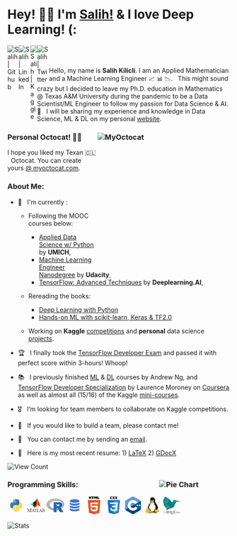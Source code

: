 # Hey! 🙋‍♂️ I'm [Salih!](https://salihkilicli.github.io/) & I love Deep Learning! (:

<a href="https://github.com/salihkilicli">
  <img align="left" alt="Salih | Github" width="25px" src="https://cdn.worldvectorlogo.com/logos/github-icon-1.svg" />
</a>
<a href="https://www.linkedin.com/in/salihkilicli/">
  <img align="left" alt="Salih | LinkedIn" width="27px" src="https://cdn3.iconfinder.com/data/icons/address-book-providers-in-black-white/512/linkedin-512.png" />
</a>
<a href="https://www.kaggle.com/math3mantic">
  <img align="left" alt="Salih | Kaggle" width="15px" src="https://www.iconbolt.com/iconsets/font-awesome-brands/kaggle.svg" />
</a>
<a href="https://twitter.com/math3mantic_">
  <img align="left" alt="Salih | Twitter" width="27px" src="https://cdn1.iconfinder.com/data/icons/social-media-circle-7/512/Circled_Twitter_svg-512.png" />
</a>

<br />
<br />

Hello, my name is **Salih Kilicli**. I am an Applied Mathematician and a Machine Learning Engineer 📈 📊 📉. &nbsp; This might sound crazy but I decided to leave my Ph.D. education in Mathematics @ Texas A&M University during the pandemic to be a Data Scientist/ML Engineer to follow my passion for Data Science & AI. 🦾 &nbsp; I will be sharing my experience and knowledge in Data Science, ML & DL on my personal [website](https://salihkilicli.github.io/).
<!--and my [Medium](https://medium.com/@math3mantic) account.-->

### Personal Octocat! 🐙🐱 <img align="right" alt="MyOctocat" height =" 300px" width="300px" src="https://github.com/salihkilicli/salihkilicli/blob/master/octocat.png" />

I hope you liked my Texan 🇨🇱 &nbsp; Octocat. You can create yours [@ myoctocat.com](https://myoctocat.com/).

### About Me:

- 📖  &nbsp; I'm currently :
  - Following the MOOC courses below:
    - [Applied Data Science w/ Python](https://www.coursera.org/specializations/data-science-python?) by __UMICH__,
    - [Machine Learning Engineer Nanodegree](https://www.udacity.com/course/machine-learning-engineer-nanodegree--nd009t) by __Udacity__,
    - [TensorFlow: Advanced Techniques](https://www.coursera.org/specializations/tensorflow-advanced-techniques?) by __Deeplearning.AI__,

  - Rereading the books:
    - [Deep Learning with Python](https://www.manning.com/books/deep-learning-with-python)
    - [Hands-on ML with scikit-learn, Keras & TF2.0](https://www.amazon.com/Hands-Machine-Learning-Scikit-Learn-TensorFlow/dp/1492032646)
  - Working on __Kaggle__ [competitions](https://www.kaggle.com/competitions) and __personal__ data science [projects](https://salihkilicli.github.io/index.html#projects).

- 🏆  &nbsp; I finally took the [TensorFlow Developer Exam](https://pdf.credential.net/n4kxxhvg.pdf) and passed it with perfect score within 3-hours! Whoop!  
- 📚  &nbsp; I previously finished [ML](https://www.coursera.org/account/accomplishments/records/E2EHKPQW7DYF) & [DL](https://www.coursera.org/account/accomplishments/specialization/JBUU2DMS9344) courses by Andrew Ng, and [TensorFlow Developer Specialization](https://www.coursera.org/professional-certificates/tensorflow-in-practice?) by Laurence Moroney on [Coursera](https://www.coursera.org) as well as almost all (15/16) of the Kaggle [mini-courses](https://www.kaggle.com/learn/overview).
- 🎖 &nbsp; I’m looking for team members to collaborate on Kaggle competitions.
- 🙏 &nbsp; If you would like to build a team, please contact me!
- 📨 &nbsp; You can contact me by sending an [email](mrsalihkilicli@gmail.com).
- 📑 &nbsp; Here is my most recent resume: 1) [LaTeX](https://github.com/salihkilicli/salihkilicli/blob/master/Salih-Kilicli_TeX-Resume_Oc1_2020.pdf) 
                                           2) [GDocX](https://docs.google.com/document/d/1963UKJ9Nf_59HDKpltnhmTcUxd33oKk4upkKSmhc4kA/edit?ts=5f4fcffd)

![View Count](https://gpvc.arturio.dev/salihkilicli)

### Programming Skills:  <img align='right' src="https://github.com/salihkilicli/salihkilicli/blob/master/Experience.png" alt="Pie Chart" width="32%">

<code><img height="40" src="https://raw.githubusercontent.com/github/explore/80688e429a7d4ef2fca1e82350fe8e3517d3494d/topics/python/python.png"></code>
<code><img height="40" src="https://raw.githubusercontent.com/github/explore/80688e429a7d4ef2fca1e82350fe8e3517d3494d/topics/matlab/matlab.png"></code>
<code><img height="40" src="https://raw.githubusercontent.com/github/explore/80688e429a7d4ef2fca1e82350fe8e3517d3494d/topics/r/r.png"></code>
<code><img height="40" src="https://raw.githubusercontent.com/github/explore/80688e429a7d4ef2fca1e82350fe8e3517d3494d/topics/sql/sql.png"></code>
<code><img height="40" src="https://raw.githubusercontent.com/github/explore/80688e429a7d4ef2fca1e82350fe8e3517d3494d/topics/html/html.png"></code>
<code><img height="40" src="https://raw.githubusercontent.com/github/explore/80688e429a7d4ef2fca1e82350fe8e3517d3494d/topics/css/css.png"></code>
<code><img height="40" src="https://raw.githubusercontent.com/github/explore/80688e429a7d4ef2fca1e82350fe8e3517d3494d/topics/cpp/cpp.png"></code>
<code><img height="40" src="https://raw.githubusercontent.com/github/explore/80688e429a7d4ef2fca1e82350fe8e3517d3494d/topics/linux/linux.png"></code>
<code><img height="40" src="https://raw.githubusercontent.com/github/explore/80688e429a7d4ef2fca1e82350fe8e3517d3494d/topics/latex/latex.png"></code>
<!--<code><img height="40" src="https://raw.githubusercontent.com/github/explore/80688e429a7d4ef2fca1e82350fe8e3517d3494d/topics/git/git.png"></code>-->

<img align='left' src="https://github-readme-stats.vercel.app/api?username=salihkilicli&show_icons=true&title_color=fff&icon_color=79ff97&text_color=9f9f9f&bg_color=151515" alt="Stats" width="62%">
